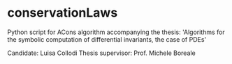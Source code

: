 # conservationLaws
Python script for ACons algorithm accompanying the thesis: 'Algorithms for the
symbolic computation of differential invariants, the case of PDEs'

Candidate: Luisa Collodi
Thesis supervisor: Prof. Michele Boreale
